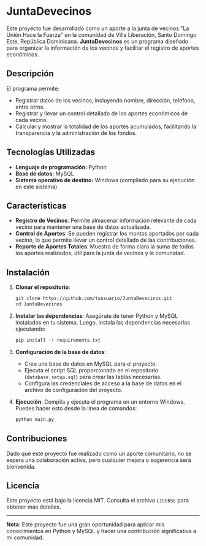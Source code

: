 # JuntaDevecinos

Este proyecto fue desarrollado como un aporte a la junta de vecinos "La Unión Hace la Fuerza" en la comunidad de Villa Liberación, Santo Domingo Este, República Dominicana. **JuntaDevecinos** es un programa diseñado para organizar la información de los vecinos y facilitar el registro de aportes económicos. 

## Descripción

El programa permite:
- Registrar datos de los vecinos, incluyendo nombre, dirección, teléfono, entre otros.
- Registrar y llevar un control detallado de los aportes económicos de cada vecino.
- Calcular y mostrar la totalidad de los aportes acumulados, facilitando la transparencia y la administración de los fondos.

## Tecnologías Utilizadas

- **Lenguaje de programación:** Python
- **Base de datos:** MySQL
- **Sistema operativo de destino:** Windows (compilado para su ejecución en este sistema)

## Características

- **Registro de Vecinos**: Permite almacenar información relevante de cada vecino para mantener una base de datos actualizada.
- **Control de Aportes**: Se pueden registrar los montos aportados por cada vecino, lo que permite llevar un control detallado de las contribuciones.
- **Reporte de Aportes Totales**: Muestra de forma clara la suma de todos los aportes realizados, útil para la junta de vecinos y la comunidad.

## Instalación

1. **Clonar el repositorio**:
   ```bash
   git clone https://github.com/tuusuario/JuntaDevecinos.git
   cd JuntaDevecinos
   ```

2. **Instalar las dependencias**:
   Asegúrate de tener Python y MySQL instalados en tu sistema. Luego, instala las dependencias necesarias ejecutando:
   ```bash
   pip install -r requirements.txt
   ```

3. **Configuración de la base de datos**:
   - Crea una base de datos en MySQL para el proyecto.
   - Ejecuta el script SQL proporcionado en el repositorio (`database_setup.sql`) para crear las tablas necesarias.
   - Configura las credenciales de acceso a la base de datos en el archivo de configuración del proyecto.

4. **Ejecución**:
   Compila y ejecuta el programa en un entorno Windows. Puedes hacer esto desde la línea de comandos:
   ```bash
   python main.py
   ```

## Contribuciones

Dado que este proyecto fue realizado como un aporte comunitario, no se espera una colaboración activa, pero cualquier mejora o sugerencia será bienvenida. 

## Licencia

Este proyecto está bajo la licencia MIT. Consulta el archivo `LICENSE` para obtener más detalles.

---

**Nota**: Este proyecto fue una gran oportunidad para aplicar mis conocimientos en Python y MySQL y hacer una contribución significativa a mi comunidad.
